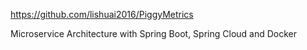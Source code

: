 https://github.com/lishuai2016/PiggyMetrics

Microservice Architecture with Spring Boot, Spring Cloud and Docker